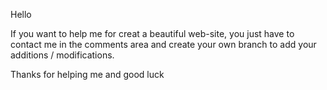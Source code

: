 Hello 

If you want to help me for creat a beautiful web-site, 
you just have to contact me in the comments area and 
create your own branch to add your additions / modifications.

Thanks for helping me and good luck
